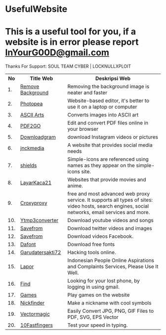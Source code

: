 # UsefulWebsite

# This is a useful tool for you, if a website is in error please report InYourG00D@gmail.com

Thanks For Support: SOUL TEAM CYBER | LOCKNULLXPLOIT

<table width="100%" class="table">
<tr>
<th>No</th>
<th>Title Web </th>
<th>Deskripsi Web</td>
</tr>

<tr>
	<td>1.</td><td><a target="_blank" href="https://www.remove.bg">Remove Background</a></td><td>Removing the background image is neater and faster</td>
	</tr>
	<tr>
		<td>2.</td><td><a target="_blank" href="https://www.photopea.com">Photopea</a></td><td>Website-based editor, it's better to use it on a laptop or computer</td>
		</tr>
		<td>3.</td><td><a target="_blank" href="asciiart.club">ASCII Arts</a></td><td>Converts images into ASCII art</td>
		</tr>
		<tr>
			<td>4.</td><td><a target="_blank" href="https://www.pdf2go.com">PDF2GO</a></td><td>Edit and convert PDF files online in your browser</td>
			</tr>
			<tr>
				<td>5.</td><td><a target="_blank" href="https://downloadgram.com">Downloadgram</a></td><td>download Instagram videos or pictures</td>
				</tr>
				<td>6.</td><td><a target="_blank" href="https://jnckmedia.com">jnckmedia</a></td><td>A website that provides social media needs</td>
				</tr>
				<tr>
					<td>7.</td><td><a target="_blank" href="https://shields.io">shields</a></td><td>Simple-icons are referenced using names as they appear on the simple-icons site.</td>
					</tr>
					<tr>
						<td>8.</td><td><a target="_blank" href="http://149.56.24.226">LayarKaca21</a></td><td>Websites that provide movies and anime.</td>
						</tr>
						<tr>
							<td>9.</td><td><a target="_blank" href="https://www.croxyproxy.com/_id">Croxyproxy</a></td><td>free and most advanced web proxy service. It supports all types of sites: video hosts, search engines, social networks, email services and more.</td>
							</tr>
							<tr>
								<td>10.</td><td><a target="_blank" href="https://ytmp3converter.cc">Ytmp3converter</a></td><td>Download youtube videos and songs</td>
								</tr>
								<tr>
									<td>11.</td><td><a target="_blank" href="https://id.savefrom.net/download-from-twitter">Savefrom</a></td><td>Download twitter videos and images</td>
									</tr>
									<tr>
										<td>12.</td><td><a target="_blank" href="https://id.savefrom.net/9-how-to-download-facebook-video.html">Savefrom</a></td><td>Download videos Facebook.</td>
										</tr>
										<tr>
											<td>13.</td><td><a target="_blank" href="https://www.dafont.com">Dafont</a></td><td>Download free fonts</td>
											</tr>
											<tr>
												<td>14.</td><td><a target="_blank" href="https://tools.garudatersakti72.id/tools">Garudatersakti72</a></td><td>Hacking tools online.</td>
												</tr>
												<tr>
													<td>15.</td><td><a target="_blank" href="https://www.lapor.go.id">Lapor</a></td><td>Indonesian People Online Aspirations and Complaints Services, Please Use It Well.</td>
													</tr>
													<tr>
														<td>16.</td><td><a target="_blank" href="https://www.google.com/android/find">Find</a></td><td>Looking for your lost phone, by logging in using gmail.</td>
														</tr>
														<tr>
															<td>17.</td><td><a target="_blank" href="https://www.games.co.id/permainan/browser">Games</a></td><td>Play games on the website</td>
															</tr>
															<tr>
																<td>18.</td><td><a target="_blank" href="https://nickfinder.com/fancy-text">Nickfinder</a></td><td>Make a nickname with cool symbols</td>
																</tr>
																<tr>
																	<td>19.</td><td><a target="_blank" href="https://id.vectormagic.com">Vectormagic</a></td><td>Easily Convert JPG, PNG, GIF Files to PDF, SVG, EPS Vector</td>
																	</tr>
																	<tr>
																		<td>20.</td><td><a target="_blank" href="https://10fastfingers.com/typing-test">10Fastfingers</a></td><td>Test your speed in typing.</td>
																		</tr>
</table>
